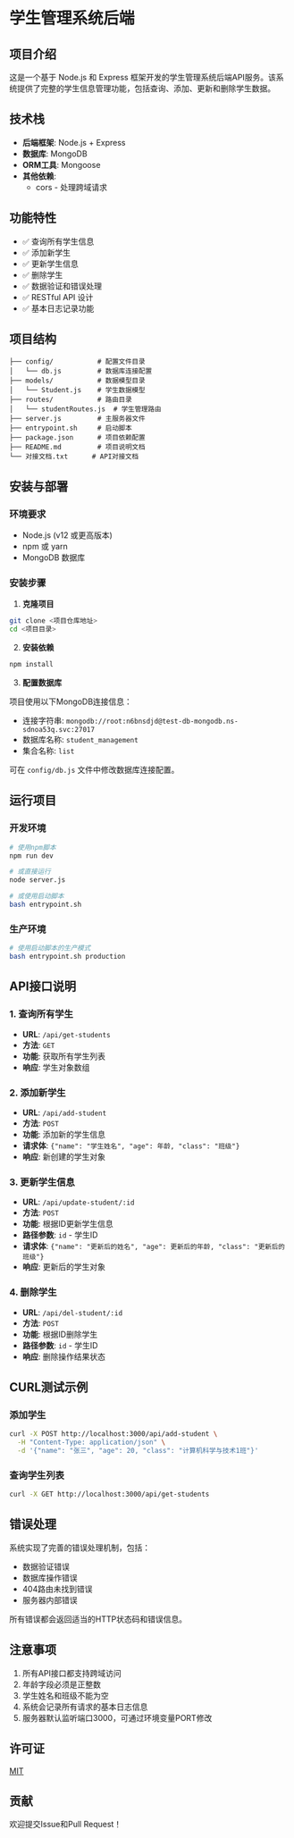 # 学生管理系统后端

## 项目介绍

这是一个基于 Node.js 和 Express 框架开发的学生管理系统后端API服务。该系统提供了完整的学生信息管理功能，包括查询、添加、更新和删除学生数据。

## 技术栈

- **后端框架**: Node.js + Express
- **数据库**: MongoDB
- **ORM工具**: Mongoose
- **其他依赖**: 
  - cors - 处理跨域请求

## 功能特性

- ✅ 查询所有学生信息
- ✅ 添加新学生
- ✅ 更新学生信息
- ✅ 删除学生
- ✅ 数据验证和错误处理
- ✅ RESTful API 设计
- ✅ 基本日志记录功能

## 项目结构

```
├── config/           # 配置文件目录
│   └── db.js         # 数据库连接配置
├── models/           # 数据模型目录
│   └── Student.js    # 学生数据模型
├── routes/           # 路由目录
│   └── studentRoutes.js  # 学生管理路由
├── server.js         # 主服务器文件
├── entrypoint.sh     # 启动脚本
├── package.json      # 项目依赖配置
├── README.md         # 项目说明文档
└── 对接文档.txt      # API对接文档
```

## 安装与部署

### 环境要求

- Node.js (v12 或更高版本)
- npm 或 yarn
- MongoDB 数据库

### 安装步骤

1. **克隆项目**

```bash
git clone <项目仓库地址>
cd <项目目录>
```

2. **安装依赖**

```bash
npm install
```

3. **配置数据库**

项目使用以下MongoDB连接信息：
- 连接字符串: `mongodb://root:n6bnsdjd@test-db-mongodb.ns-sdnoa53q.svc:27017`
- 数据库名称: `student_management`
- 集合名称: `list`

可在 `config/db.js` 文件中修改数据库连接配置。

## 运行项目

### 开发环境

```bash
# 使用npm脚本
npm run dev

# 或直接运行
node server.js

# 或使用启动脚本
bash entrypoint.sh
```

### 生产环境

```bash
# 使用启动脚本的生产模式
bash entrypoint.sh production
```

## API接口说明

### 1. 查询所有学生

- **URL**: `/api/get-students`
- **方法**: `GET`
- **功能**: 获取所有学生列表
- **响应**: 学生对象数组

### 2. 添加新学生

- **URL**: `/api/add-student`
- **方法**: `POST`
- **功能**: 添加新的学生信息
- **请求体**: `{"name": "学生姓名", "age": 年龄, "class": "班级"}`
- **响应**: 新创建的学生对象

### 3. 更新学生信息

- **URL**: `/api/update-student/:id`
- **方法**: `POST`
- **功能**: 根据ID更新学生信息
- **路径参数**: `id` - 学生ID
- **请求体**: `{"name": "更新后的姓名", "age": 更新后的年龄, "class": "更新后的班级"}`
- **响应**: 更新后的学生对象

### 4. 删除学生

- **URL**: `/api/del-student/:id`
- **方法**: `POST`
- **功能**: 根据ID删除学生
- **路径参数**: `id` - 学生ID
- **响应**: 删除操作结果状态

## CURL测试示例

### 添加学生

```bash
curl -X POST http://localhost:3000/api/add-student \
  -H "Content-Type: application/json" \
  -d '{"name": "张三", "age": 20, "class": "计算机科学与技术1班"}'
```

### 查询学生列表

```bash
curl -X GET http://localhost:3000/api/get-students
```

## 错误处理

系统实现了完善的错误处理机制，包括：
- 数据验证错误
- 数据库操作错误
- 404路由未找到错误
- 服务器内部错误

所有错误都会返回适当的HTTP状态码和错误信息。

## 注意事项

1. 所有API接口都支持跨域访问
2. 年龄字段必须是正整数
3. 学生姓名和班级不能为空
4. 系统会记录所有请求的基本日志信息
5. 服务器默认监听端口3000，可通过环境变量PORT修改

## 许可证

[MIT](LICENSE)

## 贡献

欢迎提交Issue和Pull Request！